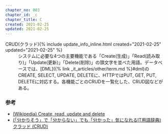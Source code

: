 ```yaml
---
chapter_no: 003
chapter_id: _c
chapter_title: C
created: 2021-02-25
updated: 2021-02-25
---
```

<dl>
  <dt><a name="crud">CRUD(クラッド)</a>{% include update_info_inline.html created="2021-02-25" updated="2021-02-25" %}</dt>
  <dd markdown="span">システムに必要な4つの主要機能である「Create(生成)」「Read(読み取り)」「Update(更新)」「Delete(削除)」の頭文字を並べた用語。データベースでは、[DML]({% link _it_articles/other/term.md %}#dml)のCREATE, SELECT, UPDATE, DELETEに、HTTPではPUT, GET, PUT, DELETEに対応する。各機能ごとのCRUDを一覧化した、CRUD図などがある。</dd>
</dl>

### 参考
- [(Wikipedia) Create, read, update and delete](https://en.wikipedia.org/wiki/Create,_read,_update_and_delete)
- [(「分かりそう」で「分からない」でも「分かった」気になれるIT用語辞典)  クラッド (CRUD)](https://wa3.i-3-i.info/word123.html)